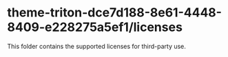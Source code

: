 # theme-triton-dce7d188-8e61-4448-8409-e228275a5ef1/licenses

This folder contains the supported licenses for third-party use.
